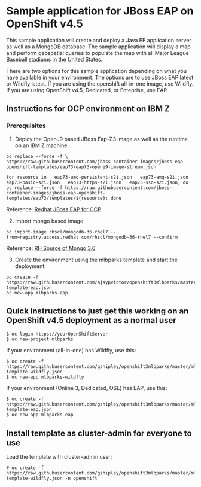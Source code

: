 # Sample application for JBoss EAP on OpenShift v4.5

This sample application will create and deploy a Java EE application server as well as a MongoDB database.  The sample application will display a map and perform geospatial queries to populate the map with all Major League Baseball stadiums in the United States.

There are two options for this sample application depending on what you have available in your environment.  The options are to use JBoss EAP latest or Wildfly latest.  If you are using the openshift all-in-one image, use Wildfly.  If you are using OpenShift v4.5, Dedicated, or Enteprise, use EAP.


## Instructions for OCP environment on IBM Z

### Prerequisites

1. Deploy the OpenJ9 based JBoss Eap-7.3 image as well as the runtime on an IBM Z machine.
```
oc replace --force -f \
https://raw.githubusercontent.com/jboss-container-images/jboss-eap-openshift-templates/eap73/eap73-openj9-image-stream.json

for resource in   eap73-amq-persistent-s2i.json   eap73-amq-s2i.json   eap73-basic-s2i.json   eap73-https-s2i.json   eap73-sso-s2i.json; do oc replace --force -f https://raw.githubusercontent.com/jboss-container-images/jboss-eap-openshift-templates/eap73/templates/${resource}; done

```
Reference: [Redhat JBoss EAP for OCP](https://access.redhat.com/documentation/en-us/red_hat_jboss_enterprise_application_platform/7.3/html/getting_started_with_jboss_eap_for_openshift_container_platform/build_run_java_app_s2i#deploy_eap_s2i)


2. Import mongo based image
```
oc import-image rhscl/mongodb-36-rhel7 --from=registry.access.redhat.com/rhscl/mongodb-36-rhel7 --confirm
```
Reference: [RH Source of Mongo 3.6](https://catalog.redhat.com/software/containers/rhscl/mongodb-36-rhel7/5aa62427ac3db95f19608637?architecture=s390x&container-tabs=gti&gti-tabs=unauthenticated)


3. Create the environment using the mlbparks template and start the deployment.
```
oc create -f https://raw.githubusercontent.com/ajaypvictor/openshift3mlbparks/master/mlbparks-template-eap.json
oc new-app mlbparks-eap
```



## Quick instructions to just get this working on an OpenShift v4.5 deployment as a normal user

````
$ oc login https://yourOpenShiftServer
$ oc new-project mlbparks
````
If your environment (all-in-one) has Wildfly, use this:
`````
$ oc create -f https://raw.githubusercontent.com/gshipley/openshift3mlbparks/master/mlbparks-template-wildfly.json
$ oc new-app mlbparks-wildfly
`````
If your environment (Online 3, Dedicated, OSE) has EAP, use this:
`````
$ oc create -f https://raw.githubusercontent.com/gshipley/openshift3mlbparks/master/mlbparks-template-eap.json
$ oc new-app mlbparks-eap
``````
## Install template as cluster-admin for everyone to use

Load the template with cluster-admin user:

`````
# oc create -f https://raw.githubusercontent.com/gshipley/openshift3mlbparks/master/mlbparks-template-wildfly.json -n openshift
`````



